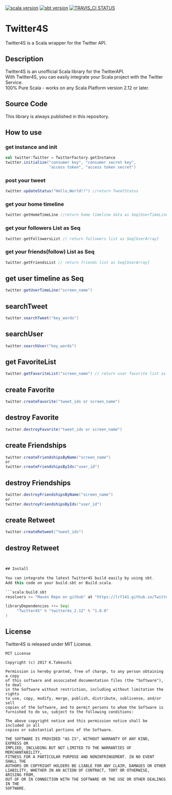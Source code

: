 [![scala version](https://img.shields.io/badge/scala-2.12.3-orange.svg)](https://www.scala-lang.org)
[![sbt version](https://img.shields.io/badge/sbt-0.13.16-green.svg)](http://www.scala-sbt.org/index.html)
[![TRAVIS_CI STATUS](https://travis-ci.org/lrf141/Twitter4S.svg?branch=master)](https://travis-ci.org/lrf141/Twitter4S)
# Twitter4S
Twitter4S is a Scala wrapper for the Twitter API.

## Description

Twitter4S is an unofficial Scala library for the TwitterAPI.  
With Twitter4S, you can easily integrate your Scala project with the Twitter Service.  
100% Pure Scala - works on any Scala Platform version 2.12 or later.

## Source Code
This library is always published in this repository.

## How to use

### get instance and init

```scala:GetInstance.scala
val twitter:Twitter = TwitterFactory.getInstance
twitter.initialize("consumer key", "consumer secret key",
                   "access token", "access token secret")
```

### post your tweet

```scala:postYourTweet.scala
twitter.updateStatus("Hello,World!!") //return TweetStatus
```


### get your home timeline

```scala:getHomeTimeLine.scala
twitter.getHomeTimeLine //return home timeline data as Seq[UserTimeLine]
```

### get your followers List as Seq

```scala:getFollowersList.scala
twitter.getFollowersList // return followers list as Seq[UserArray]
```

### get your friends(follow) List as Seq

```scala:getFriendsList.scala
twitter.getFriendsList // return friends list as Seq[UserArray]
```

## get user timeline as Seq
```scala:getUserTimeLine.scala
twitter.getUserTimeLine("screen_name")
```

## searchTweet
```scala:SearchTweet.scala
twitter.searchTweet("key_words")
```
## searchUser
```scala:SearchUser.scala
twitter.searchUser("key_words")
```

## get FavoriteList
```scala:getFavoriteList.scala
twitter.getFavoriteList("screen_name") // return user favorite list as Seq
```

## create Favorite
```scala:createFavorite.scala
twitter.createFavorite("tweet_ids or screen_name")
```

## destroy Favorite
```scala:createFavorite.scala
twitter.destroyFavorite("tweet_ids or screen_name")
```

## create Friendships
```scala:createFavorite.scala
twitter.createFriendshipsByName("screen_name")
or
twitter.createFriendshipsByIds("user_id")
```

## destroy Friendships
```scala:createFavorite.scala
twitter.destroyFriendshipsByName("screen_name")
or
twitter.destroyFriendshipsByIds("user_id")
```

## create Retweet
```scala:createFavorite.scala
twitter.createRetweet("tweet_ids")
```
## destroy Retweet
```scala:createFavorite.scala


## Install

You can integrate the latest Twitter4S build easily by using sbt.  
Add this code on your build.sbt or Build.scala.

```scala:build.sbt
resolvers += "Maven Repo on github" at "https://lrf141.github.io/Twitter4S/"

libraryDependencies ++= Seq(
     "Twitter4S" % "twitter4s_2.12" % "1.0.0"
)

```

## License

Twitter4S is released under MIT License.

```License
MIT License

Copyright (c) 2017 K.Takeuchi

Permission is hereby granted, free of charge, to any person obtaining a copy
of this software and associated documentation files (the "Software"), to deal
in the Software without restriction, including without limitation the rights
to use, copy, modify, merge, publish, distribute, sublicense, and/or sell
copies of the Software, and to permit persons to whom the Software is
furnished to do so, subject to the following conditions:

The above copyright notice and this permission notice shall be included in all
copies or substantial portions of the Software.

THE SOFTWARE IS PROVIDED "AS IS", WITHOUT WARRANTY OF ANY KIND, EXPRESS OR
IMPLIED, INCLUDING BUT NOT LIMITED TO THE WARRANTIES OF MERCHANTABILITY,
FITNESS FOR A PARTICULAR PURPOSE AND NONINFRINGEMENT. IN NO EVENT SHALL THE
AUTHORS OR COPYRIGHT HOLDERS BE LIABLE FOR ANY CLAIM, DAMAGES OR OTHER
LIABILITY, WHETHER IN AN ACTION OF CONTRACT, TORT OR OTHERWISE, ARISING FROM,
OUT OF OR IN CONNECTION WITH THE SOFTWARE OR THE USE OR OTHER DEALINGS IN THE
SOFTWARE.

```

